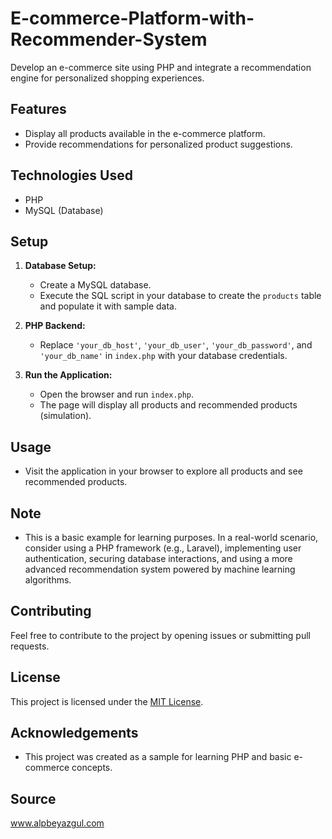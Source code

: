 # E-commerce-Platform-with-Recommender-System
Develop an e-commerce site using PHP and integrate a recommendation engine for personalized shopping experiences.

## Features

- Display all products available in the e-commerce platform.
- Provide recommendations for personalized product suggestions.

## Technologies Used

- PHP
- MySQL (Database)

## Setup

1. **Database Setup:**
   - Create a MySQL database.
   - Execute the SQL script in your database to create the `products` table and populate it with sample data.

2. **PHP Backend:**
   - Replace `'your_db_host'`, `'your_db_user'`, `'your_db_password'`, and `'your_db_name'` in `index.php` with your database credentials.

3. **Run the Application:**
   - Open the browser and run `index.php`.
   - The page will display all products and recommended products (simulation).

## Usage

- Visit the application in your browser to explore all products and see recommended products.

## Note

- This is a basic example for learning purposes. In a real-world scenario, consider using a PHP framework (e.g., Laravel), implementing user authentication, securing database interactions, and using a more advanced recommendation system powered by machine learning algorithms.

## Contributing

Feel free to contribute to the project by opening issues or submitting pull requests.

## License

This project is licensed under the [MIT License](LICENSE).

## Acknowledgements

- This project was created as a sample for learning PHP and basic e-commerce concepts.

## Source 

www.alpbeyazgul.com
